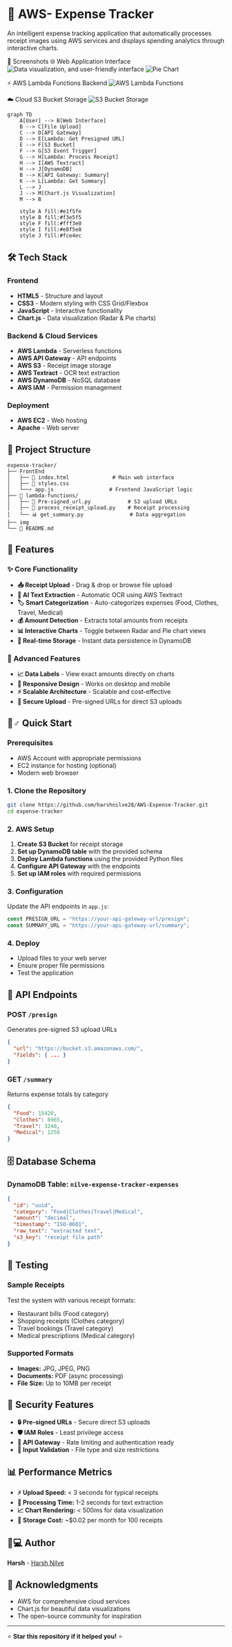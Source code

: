 # 🧾 AWS- Expense Tracker

An intelligent expense tracking application that automatically processes receipt images using AWS services and displays spending analytics through interactive charts.

📸 Screenshots
🌐 Web Application Interface
![Data visualization, and user-friendly interface](img/webpage.png)
![Pie Chart](img/piechart.png)

⚡ AWS Lambda Functions Backend
![AWS Lambda Functions](img/aws_lambda.png)

☁️ Cloud S3 Bucket Storage
![S3 Bucket Storage](img/s3_bucket_objs.png)

```mermaid
graph TD
    A[User] --> B[Web Interface]
    B --> C[File Upload]
    C --> D[API Gateway]
    D --> E[Lambda: Get Presigned URL]
    E --> F[S3 Bucket]
    F --> G[S3 Event Trigger]
    G --> H[Lambda: Process Receipt]
    H --> I[AWS Textract]
    H --> J[DynamoDB]
    B --> K[API Gateway: Summary]
    K --> L[Lambda: Get Summary]
    L --> J
    J --> M[Chart.js Visualization]
    M --> B
    
    style A fill:#e1f5fe
    style B fill:#f3e5f5
    style F fill:#fff3e0
    style I fill:#e8f5e8
    style J fill:#fce4ec
```

## 🛠️ Tech Stack

### Frontend
- **HTML5** - Structure and layout
- **CSS3** - Modern styling with CSS Grid/Flexbox
- **JavaScript** - Interactive functionality
- **Chart.js** - Data visualization (Radar & Pie charts)

### Backend & Cloud Services
- **AWS Lambda** - Serverless functions
- **AWS API Gateway** - API endpoints
- **AWS S3** - Receipt image storage
- **AWS Textract** - OCR text extraction
- **AWS DynamoDB** - NoSQL database
- **AWS IAM** - Permission management

### Deployment
- **AWS EC2** - Web hosting
- **Apache** - Web server

## 📁 Project Structure

```
expense-tracker/
├── FrontEnd
│   ├── 📄 index.html              # Main web interface
│   ├── 🎨 styles.css
│   └──⚡ app.js                  # Frontend JavaScript logic
├── 📁 lambda-functions/
│   ├── 🔧 Pre-signed_url.py            # S3 upload URLs
│   ├── 🔄 process_receipt_upload.py    # Receipt processing
│   └── 📊 get_summary.py               # Data aggregation
├── img
└── 📄 README.md
```

## 🚀 Features

### ✨ Core Functionality
- **📤 Receipt Upload** - Drag & drop or browse file upload
- **🤖 AI Text Extraction** - Automatic OCR using AWS Textract
- **🏷️ Smart Categorization** - Auto-categorizes expenses (Food, Clothes, Travel, Medical)
- **💰 Amount Detection** - Extracts total amounts from receipts
- **📊 Interactive Charts** - Toggle between Radar and Pie chart views
- **💾 Real-time Storage** - Instant data persistence in DynamoDB

### 🎯 Advanced Features
- **📈 Data Labels** - View exact amounts directly on charts
- **📱 Responsive Design** - Works on desktop and mobile
- **⚡ Scalable Architecture** - Scalable and cost-effective
- **🔐 Secure Upload** - Pre-signed URLs for direct S3 uploads

## 🏃♂️ Quick Start

### Prerequisites
- AWS Account with appropriate permissions
- EC2 instance for hosting (optional)
- Modern web browser

### 1. Clone the Repository
```bash
git clone https://github.com/harshnilve28/AWS-Expense-Tracker.git
cd expense-tracker
```

### 2. AWS Setup
1. **Create S3 Bucket** for receipt storage
2. **Set up DynamoDB table** with the provided schema
3. **Deploy Lambda functions** using the provided Python files
4. **Configure API Gateway** with the endpoints
5. **Set up IAM roles** with required permissions

### 3. Configuration
Update the API endpoints in `app.js`:
```javascript
const PRESIGN_URL = "https://your-api-gateway-url/presign";
const SUMMARY_URL = "https://your-api-gateway-url/summary";
```

### 4. Deploy
- Upload files to your web server
- Ensure proper file permissions
- Test the application

## 🔧 API Endpoints

### POST `/presign`
Generates pre-signed S3 upload URLs
```json
{
  "url": "https://bucket.s3.amazonaws.com/",
  "fields": { ... }
}
```

### GET `/summary`
Returns expense totals by category
```json
{
  "Food": 15420,
  "Clothes": 8965,
  "Travel": 3240,
  "Medical": 1250
}
```

## 🗄️ Database Schema

### DynamoDB Table: `nilve-expense-tracker-expenses`
```json
{
  "id": "uuid",
  "category": "Food|Clothes|Travel|Medical",
  "amount": "decimal",
  "timestamp": "ISO-8601",
  "raw_text": "extracted text",
  "s3_key": "receipt file path"
}
```

## 🧪 Testing

### Sample Receipts
Test the system with various receipt formats:
- Restaurant bills (Food category)
- Shopping receipts (Clothes category)
- Travel bookings (Travel category)
- Medical prescriptions (Medical category)

### Supported Formats
- **Images:** JPG, JPEG, PNG
- **Documents:** PDF (async processing)
- **File Size:** Up to 10MB per receipt

## 🔐 Security Features

- **🔒 Pre-signed URLs** - Secure direct S3 uploads
- **🛡️ IAM Roles** - Least privilege access
- **🔐 API Gateway** - Rate limiting and authentication ready
- **🚫 Input Validation** - File type and size restrictions

## 📊 Performance Metrics

- **⚡ Upload Speed:** < 3 seconds for typical receipts
- **🤖 Processing Time:** 1-2 seconds for text extraction
- **📈 Chart Rendering:** < 500ms for data visualization
- **💾 Storage Cost:** ~$0.02 per month for 100 receipts

## 👨💻 Author

**Harsh** - [Harsh Nilve]([https://github.com/yourusername](https://github.com/harshnilve28))

## 🙏 Acknowledgments

- AWS for comprehensive cloud services
- Chart.js for beautiful data visualizations
- The open-source community for inspiration

***

⭐ **Star this repository if it helped you!** ⭐
